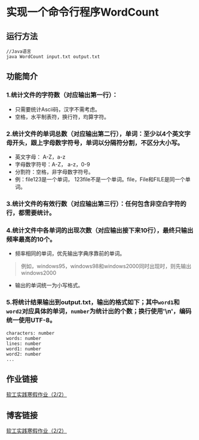 # 实现一个命令行程序WordCount

## 

## 运行方法

```
//Java语言
java WordCount input.txt output.txt
```

## 

## 功能简介

### 

### 1.统计文件的字符数（对应输出第一行）：

- 只需要统计Ascii码，汉字不需考虑。
- 空格，水平制表符，换行符，均算字符。

### 

### 2.统计文件的单词总数（对应输出第二行），单词：至少以4个英文字母开头，跟上字母数字符号，单词以分隔符分割，不区分大小写。

- 英文字母： A-Z，a-z
- 字母数字符号：A-Z， a-z，0-9
- 分割符：空格，非字母数字符号。
- 例：file123是一个单词， 123file不是一个单词。file，File和FILE是同一个单词。

### 

### 3.统计文件的有效行数（对应输出第三行）：任何包含非空白字符的行，都需要统计。

### 

### 4.统计文件中各单词的出现次数（对应输出接下来10行），最终只输出频率最高的10个。

- 频率相同的单词，优先输出字典序靠前的单词。

> 例如，windows95，windows98和windows2000同时出现时，则先输出windows2000

- 输出的单词统一为小写格式。

### 

### 5.将统计结果输出到output.txt，输出的格式如下；其中`word1`和`word2`对应具体的单词，`number`为统计出的个数；换行使用'\n'，编码统一使用UTF-8。

```
characters: number
words: number
lines: number
word1: number
word2: number
...
```

## 

## 作业链接

[软工实践寒假作业（2/2）](https://edu.cnblogs.com/campus/fzu/2021SpringSoftwareEngineeringPractice/homework/11740)

## 

## 博客链接

[软工实践寒假作业（2/2）](https://www.cnblogs.com/wyySE/p/14488794.html)